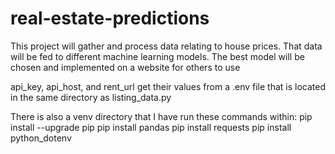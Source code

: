 # real-estate-predictions
This project will gather and process data relating to house prices. That data will be fed to different machine learning models. The best model will be chosen and implemented on a website for others to use

api_key, api_host, and rent_url get their values from a .env file that is located in the same directory as listing_data.py

There is also a venv directory that I have run these commands within:
pip install --upgrade pip
pip install pandas
pip install requests
pip install python_dotenv
